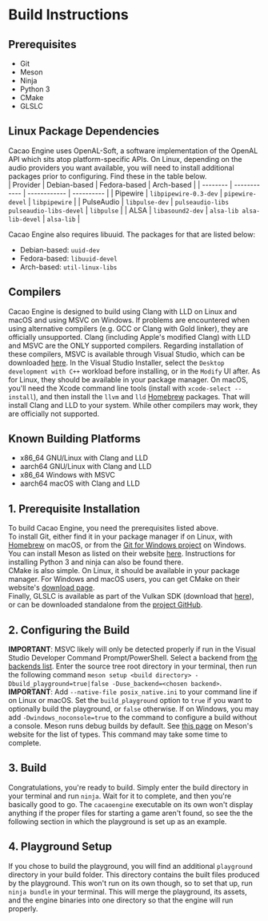 # Build Instructions

## Prerequisites
* Git
* Meson
* Ninja
* Python 3
* CMake
* GLSLC

## Linux Package Dependencies
Cacao Engine uses OpenAL-Soft, a software implementation of the OpenAL API which sits atop platform-specific APIs. On Linux, depending on the audio providers you want available, you will need to install additional packages prior to configuring. Find these in the table below.  
| Provider | Debian-based | Fedora-based | Arch-based |
| -------- | ------------ | ------------ | ---------- |
| Pipewire | `libpipewire-0.3-dev` | `pipewire-devel` | `libpipewire` |
| PulseAudio | `libpulse-dev` | `pulseaudio-libs pulseaudio-libs-devel` | `libpulse` |
| ALSA | `libasound2-dev` | `alsa-lib alsa-lib-devel` | `alsa-lib` |  

Cacao Engine also requires libuuid. The packages for that are listed below:
* Debian-based: `uuid-dev`
* Fedora-based: `libuuid-devel`
* Arch-based: `util-linux-libs`

## Compilers
Cacao Engine is designed to build using Clang with LLD on Linux and macOS and using MSVC on Windows. If problems are encountered when using alternative compilers (e.g. GCC or Clang with Gold linker), they are officially unsupported. Clang (including Apple's modified Clang) with LLD and MSVC are the ONLY supported compilers. Regarding installation of these compilers, MSVC is available through Visual Studio, which can be downloaded [here](https://visualstudio.microsoft.com). In the Visual Studio Installer, select the `Desktop development with C++` workload before installing, or in the `Modify` UI after. As for Linux, they should be available in your package manager. On macOS, you'll need the Xcode command line tools (install with `xcode-select --install`), and then install the `llvm` and `lld` [Homebrew](https://brew.sh) packages. That will install Clang and LLD to your system. While other compilers may work, they are officially not supported.

## Known Building Platforms
* x86_64 GNU/Linux with Clang and LLD
* aarch64 GNU/Linux with Clang and LLD
* x86_64 Windows with MSVC
* aarch64 macOS with Clang and LLD

## 1. Prerequisite Installation
To build Cacao Engine, you need the prerequisites listed above.  
To install Git, either find it in your package manager if on Linux, with [Homebrew](https://brew.sh) on macOS, or from the [Git for Windows project](https://gitforwindows.org) on Windows.  
You can install Meson as listed on their website [here](https://mesonbuild.com/SimpleStart.html#installing-meson). Instructions for installing Python 3 and ninja can also be found there.  
CMake is also simple. On Linux, it should be available in your package manager. For Windows and macOS users, you can get CMake on their website's [download page](https://cmake.org/download/#latest).  
Finally, GLSLC is available as part of the Vulkan SDK (download that [here](https://vulkan.lunarg.com/sdk/home)), or can be downloaded standalone from the [project GitHub](https://github.com/google/shaderc/blob/main/downloads.md).

## 2. Configuring the Build
**IMPORTANT**: MSVC likely will only be detected properly if run in the Visual Studio Developer Command Prompt/PowerShell.
Select a backend from [the backends list](backends). Enter the source tree root directory in your terminal, then run the following command `meson setup <build directory> -Dbuild_playground=true|false -Duse_backend=<chosen backend>`. **IMPORTANT**: Add `--native-file posix_native.ini` to your command line if on Linux or macOS. Set the `build_playground` option to `true` if you want to optionally build the playground, or `false` otherwise. If on Windows, you may add `-Dwindows_noconsole=true` to the command to configure a build without a console. Meson runs debug builds by default. See [this page](https://mesonbuild.com/Builtin-options.html#core-options) on Meson's website for the list of types. This command may take some time to complete.

## 3. Build
Congratulations, you're ready to build. Simply enter the build directory in your terminal and run `ninja`. Wait for it to complete, and then you're basically good to go. The `cacaoengine` executable on its own won't display anything if the proper files for starting a game aren't found, so see the the following section in which the playground is set up as an example.

## 4. Playground Setup
If you chose to build the playground, you will find an additional `playground` directory in your build folder. This directory contains the built files produced by the playground. This won't run on its own though, so to set that up, run `ninja bundle` in your terminal. This will merge the playground, its assets, and the engine binaries into one directory so that the engine will run properly.